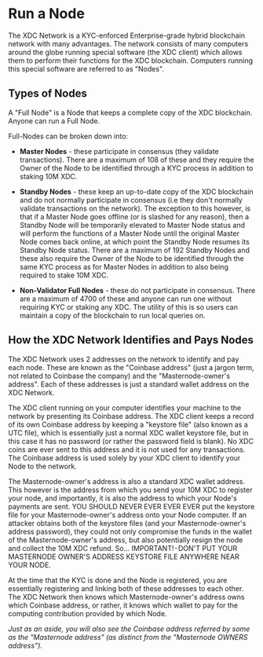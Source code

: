 # Run a Node

The XDC Network is a KYC-enforced Enterprise-grade hybrid blockchain network with many advantages. The network consists of many computers around the globe running special software (the XDC client) which allows them to perform their functions for the XDC blockchain. Computers running this special software are referred to as "Nodes".

## Types of Nodes

A "Full Node" is a Node that keeps a complete copy of the XDC blockchain. Anyone can run a Full Node.

Full-Nodes can be broken down into:

* **Master Nodes** - these participate in consensus (they validate transactions). There are a maximum of 108 of these and they require the Owner of the Node to be identified through a KYC process in addition to staking 10M XDC.

* **Standby Nodes** - these keep an up-to-date copy of the XDC blockchain and do not normally participate in consensus (i.e they don't normally validate transactions on the network). The exception to this however, is that if a Master Node goes offline (or is slashed for any reason), then a Standby Node will be temporarily elevated to Master Node status and will perform the functions of a Master Node until the original Master Node comes back online, at which point the Standby Node resumes its Standby Node status. There are a maximum of 192 Standby Nodes and these also require the Owner of the Node to be identified through the same KYC process as for Master Nodes in addition to also being required to stake 10M XDC.

* **Non-Validator Full Nodes** - these do not participate in consensus. There are a maximum of 4700 of these and anyone can run one without requiring KYC or staking any XDC. The utility of this is so users can maintain a copy of the blockchain to run local queries on.

## How the XDC Network Identifies and Pays Nodes

The XDC Network uses 2 addresses on the network to identify and pay each node. These are known as the "Coinbase address" (just a jargon term, not related to Coinbase the company) and the "Masternode-owner's address". Each of these addresses is just a standard wallet address on the XDC Network.

The XDC client running on your computer identifies your machine to the network by presenting its Coinbase address. The XDC client keeps a record of its own Coinbase address by keeping a "keystore file" (also known as a UTC file), which is essentially just a normal XDC wallet keystore file, but in this case it has no password (or rather the password field is blank). No XDC coins are ever sent to this address and it is not used for any transactions. The Coinbase address is used solely by your XDC client to identify your Node to the network.

The Masternode-owner's address is also a standard XDC wallet address. This however is the address from which you send your 10M XDC to register your node, and importantly, it is also the address to which your Node's payments are sent. YOU SHOULD NEVER EVER EVER EVER put the keystore file for your Masternode-owner's address onto your Node computer. If an attacker obtains both of the keystore files (and your Masternode-owner's address password), they could not only compromise the funds in the wallet of the Masternode-owner's address, but also potentially resign the node and collect the 10M XDC refund. So… IMPORTANT! - DON'T PUT YOUR MASTERNODE OWNER'S ADDRESS KEYSTORE FILE ANYWHERE NEAR YOUR NODE.

At the time that the KYC is done and the Node is registered, you are essentially registering and linking both of these addresses to each other. The XDC Network then knows which Masternode-owner's address owns which Coinbase address, or rather, it knows which wallet to pay for the computing contribution provided by which Node.

_Just as an aside, you will also see the Coinbase address referred by some as the "Masternode address" (as distinct from the "Masternode OWNERS address")._
